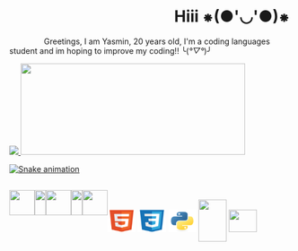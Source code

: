 # ⠀⠀⠀⠀⠀⠀⠀⠀⠀⠀                                        ⠀⠀⠀⠀Hiii ⁕(●'◡'●)⁕ 
⠀⠀⠀⠀⠀⠀Greetings, I am Yasmin, 20 years old, I'm a coding languages student and im hoping to improve my coding!! ╰(*°▽°*)╯
<div>
  <a href="https://github.com/MeiN0x">
  <img height="163em" src="https://github-readme-stats.vercel.app/api?username=MeiN0x&show_icons=true&theme=dracula&include_all_commits=true&count_private=true"/>
  <img height="163em" width="400"src="https://github-readme-stats.vercel.app/api/top-langs/?username=MeiN0x&layout=compact&langs_count=7&theme=dracula"/>
</div>
  
![Snake animation](https://github.com/MeiN0x/MeiN0x/blob/output/github-contribution-grid-snake.svg)
  
 ##
  
  <div style="display: flex" align="center"> 
  <a href="https://www.instagram.com/mei_2b/" target="_blank"><img height="45" width="45" src="https://lun-eu.icons8.com/a/6-qWwgM2HUKcRshL0nU0rQ/oDwK4tHatU2XJBBybzxtrw/instagram.png"></a>
  <img height="45" width="20" src="https://cdn.discordapp.com/attachments/865614304446119966/902940385511374858/y4.png">
  <a href="mailto: yasmin.sg.2106@gmail.com" target="_blank"><img height="45" width="45" src="https://lun-eu.icons8.com/a/6-qWwgM2HUKcRshL0nU0rQ/lDxTs8f1hEamqddhErRdDw/mail.png" target="_blank"></a>
  <img height="45" width="20" src="https://cdn.discordapp.com/attachments/865614304446119966/902940385511374858/y4.png">
  <a href="https://t.me/meizyx" target="_blank"> <img height="45" width="45" src="https://lun-eu-assets.s3.eu-central-003.backblazeb2.com/6-qWwgM2HUKcRshL0nU0rQ/Ql456Sqg70OcCkEa0l3z3g/send-light.png"></a>
   
##
    
   <div style="display: inline_block" align="center"><br>
<img align="center" height="40" width="50" src="https://raw.githubusercontent.com/devicons/devicon/master/icons/html5/html5-original.svg">
<img align="center" height="40" width="50" src="https://raw.githubusercontent.com/devicons/devicon/master/icons/css3/css3-original.svg">  
<img align="center" height="40" width="50" src="https://raw.githubusercontent.com/devicons/devicon/master/icons/python/python-original.svg">
<img align="center" height="75" width="50" src="https://cdn.jsdelivr.net/gh/devicons/devicon/icons/mysql/mysql-plain.svg">
<img align="center" height="40" width="50" src="https://cdn.jsdelivr.net/gh/devicons/devicon/icons/javascript/javascript-plain.svg">
   
</div>
